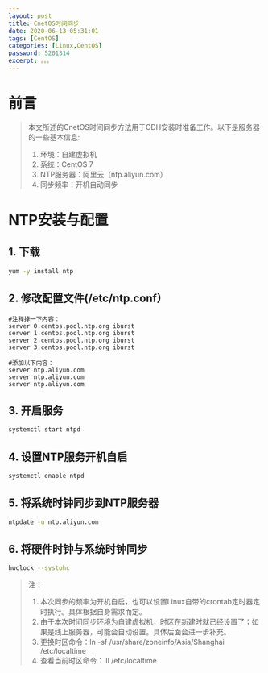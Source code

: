 ```yaml
---
layout: post
title: CnetOS时间同步
date: 2020-06-13 05:31:01
tags: [CentOS]
categories: [Linux,CentOS]
password: 5201314
excerpt: 。。。
---
```


# 前言

>本文所述的CnetOS时间同步方法用于CDH安装时准备工作。以下是服务器的一些基本信息:
>1. 环境：自建虚拟机
>2. 系统：CentOS 7
>3. NTP服务器：阿里云（ntp.aliyun.com）
>4. 同步频率：开机自动同步


# NTP安装与配置

## 1. 下载
```bash
yum -y install ntp
```

## 2. 修改配置文件(/etc/ntp.conf）

```properties
#注释掉一下内容：
server 0.centos.pool.ntp.org iburst
server 1.centos.pool.ntp.org iburst
server 2.centos.pool.ntp.org iburst
server 3.centos.pool.ntp.org iburst

#添加以下内容：
server ntp.aliyun.com
server ntp.aliyun.com
server ntp.aliyun.com
```

## 3. 开启服务

```bash
systemctl start ntpd
```

## 4. 设置NTP服务开机自启

```bash
systemctl enable ntpd
```

## 5. 将系统时钟同步到NTP服务器

```bash
ntpdate -u ntp.aliyun.com
```

## 6. 将硬件时钟与系统时钟同步

```bash
hwclock --systohc
```

>注：
>1. 本次同步的频率为开机自启，也可以设置Linux自带的crontab定时器定时执行。具体根据自身需求而定。
>2. 由于本次时间同步环境为自建虚拟机，时区在新建时就已经设置了；如果是线上服务器，可能会自动设置。具体后面会进一步补充。
>3. 更换时区命令：ln -sf /usr/share/zoneinfo/Asia/Shanghai /etc/localtime
>4. 查看当前时区命令： ll /etc/localtime